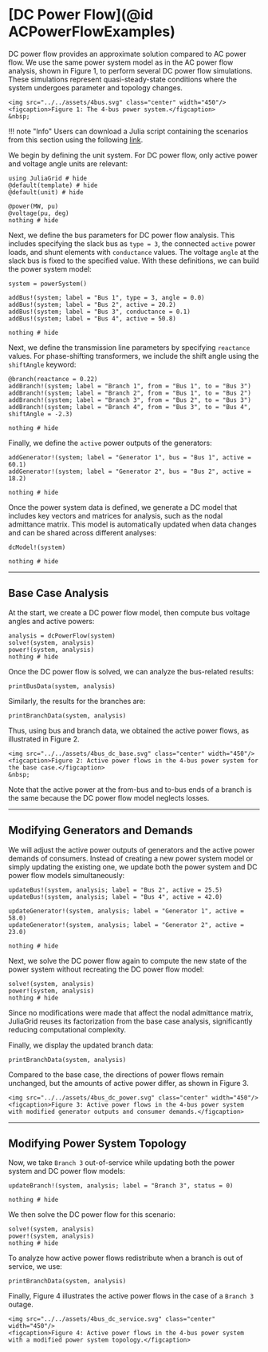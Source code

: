 # [DC Power Flow](@id ACPowerFlowExamples)
DC power flow provides an approximate solution compared to AC power flow. We use the same power system model as in the AC power flow analysis, shown in Figure 1, to perform several DC power flow simulations. These simulations represent quasi-steady-state conditions where the system undergoes parameter and topology changes.

```@raw html
<img src="../../assets/4bus.svg" class="center" width="450"/>
<figcaption>Figure 1: The 4-bus power system.</figcaption>
&nbsp;
```

!!! note "Info"
    Users can download a Julia script containing the scenarios from this section using the following [link](https://github.com/mcosovic/JuliaGrid.jl/raw/refs/heads/master/docs/src/examples/analyses/dcPowerFlow.jl).

We begin by defining the unit system. For DC power flow, only active power and voltage angle units are relevant:
```@example 4bus
using JuliaGrid # hide
@default(template) # hide
@default(unit) # hide

@power(MW, pu)
@voltage(pu, deg)
nothing # hide
```

Next, we define the bus parameters for DC power flow analysis. This includes specifying the slack bus as `type = 3`, the connected `active` power loads, and shunt elements with `conductance` values. The voltage `angle` at the slack bus is fixed to the specified value. With these definitions, we can build the power system model:
```@example 4bus
system = powerSystem()

addBus!(system; label = "Bus 1", type = 3, angle = 0.0)
addBus!(system; label = "Bus 2", active = 20.2)
addBus!(system; label = "Bus 3", conductance = 0.1)
addBus!(system; label = "Bus 4", active = 50.8)

nothing # hide
```

Next, we define the transmission line parameters by specifying `reactance` values. For phase-shifting transformers, we include the shift angle using the `shiftAngle` keyword:
```@example 4bus
@branch(reactance = 0.22)
addBranch!(system; label = "Branch 1", from = "Bus 1", to = "Bus 3")
addBranch!(system; label = "Branch 2", from = "Bus 1", to = "Bus 2")
addBranch!(system; label = "Branch 3", from = "Bus 2", to = "Bus 3")
addBranch!(system; label = "Branch 4", from = "Bus 3", to = "Bus 4", shiftAngle = -2.3)

nothing # hide
```

Finally, we define the `active` power outputs of the generators:
```@example 4bus
addGenerator!(system; label = "Generator 1", bus = "Bus 1", active = 60.1)
addGenerator!(system; label = "Generator 2", bus = "Bus 2", active = 18.2)

nothing # hide
```

Once the power system data is defined, we generate a DC model that includes key vectors and matrices for analysis, such as the nodal admittance matrix. This model is automatically updated when data changes and can be shared across different analyses:
```@example 4bus
dcModel!(system)

nothing # hide
```

---

## Base Case Analysis
At the start, we create a DC power flow model, then compute bus voltage angles and active powers:
```@example 4bus
analysis = dcPowerFlow(system)
solve!(system, analysis)
power!(system, analysis)
nothing # hide
```

Once the DC power flow is solved, we can analyze the bus-related results:
```@example 4bus
printBusData(system, analysis)
```

Similarly, the results for the branches are:
```@example 4bus
printBranchData(system, analysis)
```

Thus, using bus and branch data, we obtained the active power flows, as illustrated in Figure 2.
```@raw html
<img src="../../assets/4bus_dc_base.svg" class="center" width="450"/>
<figcaption>Figure 2: Active power flows in the 4-bus power system for the base case.</figcaption>
&nbsp;
```

Note that the active power at the from-bus and to-bus ends of a branch is the same because the DC power flow model neglects losses.

---

## Modifying Generators and Demands
We will adjust the active power outputs of generators and the active power demands of consumers. Instead of creating a new power system model or simply updating the existing one, we update both the power system and DC power flow models simultaneously:
```@example 4bus
updateBus!(system, analysis; label = "Bus 2", active = 25.5)
updateBus!(system, analysis; label = "Bus 4", active = 42.0)

updateGenerator!(system, analysis; label = "Generator 1", active = 58.0)
updateGenerator!(system, analysis; label = "Generator 2", active = 23.0)

nothing # hide
```

Next, we solve the DC power flow again to compute the new state of the power system without recreating the DC power flow model:
```@example 4bus
solve!(system, analysis)
power!(system, analysis)
nothing # hide
```
Since no modifications were made that affect the nodal admittance matrix, JuliaGrid reuses its factorization from the base case analysis, significantly reducing computational complexity.

Finally, we display the updated branch data:
```@example 4bus
printBranchData(system, analysis)
```

Compared to the base case, the directions of power flows remain unchanged, but the amounts of active power differ, as shown in Figure 3.
```@raw html
<img src="../../assets/4bus_dc_power.svg" class="center" width="450"/>
<figcaption>Figure 3: Active power flows in the 4-bus power system with modified generator outputs and consumer demands.</figcaption>
```


---

## Modifying Power System Topology
Now, we take `Branch 3` out-of-service while updating both the power system and DC power flow models:
```@example 4bus
updateBranch!(system, analysis; label = "Branch 3", status = 0)

nothing # hide
```

We then solve the DC power flow for this scenario:
```@example 4bus
solve!(system, analysis)
power!(system, analysis)
nothing # hide
```

To analyze how active power flows redistribute when a branch is out of service, we use:
```@example 4bus
printBranchData(system, analysis)
```

Finally, Figure 4 illustrates the active power flows in the case of a `Branch 3` outage.
```@raw html
<img src="../../assets/4bus_dc_service.svg" class="center" width="450"/>
<figcaption>Figure 4: Active power flows in the 4-bus power system with a modified power system topology.</figcaption>
```